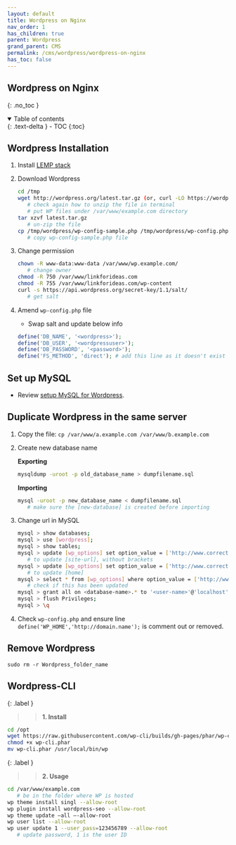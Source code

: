 ```yaml
---
layout: default    
title: Wordpress on Nginx
nav_order: 1
has_children: true
parent: Wordpress
grand_parent: CMS
permalink: /cms/wordpress/wordpress-on-nginx
has_toc: false
---
```


## Wordpress on Nginx
{: .no_toc } 

<details open markdown="block">
  <summary>
    Table of contents
  </summary>
  {: .text-delta }
- TOC
{:toc}
</details>

## Wordpress Installation 

1. Install [LEMP stack](/ubuntu/server-stacks/lemp-stack)
2. Download Wordpress

   ```bash
   cd /tmp
   wget http://wordpress.org/latest.tar.gz (or, curl -LO https://wordpress.org/latest.tar.gz)
      # check again how to unzip the file in terminal
      # put WP files under /var/www/example.com directory  
   tar xzvf latest.tar.gz
      # un-zip the file 
   cp /tmp/wordpress/wp-config-sample.php /tmp/wordpress/wp-config.php
      # copy wp-config-sample.php file
   ```

3. Change permission
   
   ```bash
   chown -R www-data:www-data /var/www/wp.example.com/
      # change owner 
   chmod -R 750 /var/www/linkforideas.com
   chmod -R 755 /var/www/linkforideas.com/wp-content
   curl -s https://api.wordpress.org/secret-key/1.1/salt/
      # get salt
   ```
4. Amend `wp-config.php` file
   * Swap salt and update below info

   ```php
   define('DB_NAME', '<wordpress>');
   define('DB_USER', '<wordpressuser>');
   define('DB_PASSWORD', '<password>');
   define('FS_METHOD', 'direct'); # add this line as it doesn't exist by default
   ```

## Set up MySQL

* Review [setup MySQL for Wordpress](/ubuntu/server-stacks/mysql-basics). 

## Duplicate Wordpress in the same server 

1. Copy the file: `cp /var/www/a.example.com /var/www/b.example.com`

2. Create new database name 
   
   **Exporting** 

   ```bash
   mysqldump -uroot -p old_database_name > dumpfilename.sql
   ```

   **Importing**

   ```bash
   mysql -uroot -p new_database_name < dumpfilename.sql
      # make sure the [new-database] is created before importing
   ```

3. Change url in MySQL
   
   ```bash
   mysql > show databases;
   mysql > use [wordpress];
   mysql > show tables;
   mysql > update [wp_options] set option_value = ['http://www.correctDomain.name'] where option_id = 1;
      # to update [site-url], without brackets 
   mysql > update [wp_options] set option_value = ['http://www.correctDomain.name'] where option_id = 2;
      # to update [home]
   mysql > select * from [wp_options] where option_value = ['http://www.correctDomain.name'];
      # check if this has been updated 
   mysql > grant all on <database-name>.* to '<user-name>'@'localhost';
   mysql > flush Privileges;
   mysql > \q
   ```

4. Check `wp-config.php` and ensure line `define('WP_HOME','http://domain.name');` is comment out or removed. 

## Remove Wordpress 

```
sudo rm -r Wordpress_folder_name
```

## Wordpress-CLI 

{: .label }
>> **1. Install** 

```bash
cd /opt 
wget https://raw.githubusercontent.com/wp-cli/builds/gh-pages/phar/wp-cli.phar
chmod +x wp-cli.phar
mv wp-cli.phar /usr/local/bin/wp 
```

{: .label }
>> **2. Usage** 

```bash
cd /var/www/example.com 
   # be in the folder where WP is hosted 
wp theme install singl --allow-root
wp plugin install wordpress-seo --allow-root 
wp theme update —all —-allow-root 
wp user list --allow-root
wp user update 1 --user_pass=123456789 --allow-root
   # update password, 1 is the user ID
```